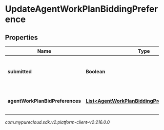 # UpdateAgentWorkPlanBiddingPreference


## Properties

| Name | Type | Description | Notes |
| ------------ | ------------- | ------------- | ------------- |
| **submitted** | **Boolean** | Whether the preference is submitted |  |
| **agentWorkPlanBidPreferences** | [**List&lt;AgentWorkPlanBiddingPreferenceRequest&gt;**](AgentWorkPlanBiddingPreferenceRequest) | The list of work plan bidding preferences |  |




_com.mypurecloud.sdk.v2:platform-client-v2:216.0.0_
